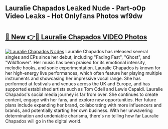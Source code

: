 ## Lauralie Chapados Le𝚊ked N𝚞de - Part-oOp Video Le𝚊ks - Hot Onlyf𝚊ns Photos wf9dw

# <h2><a href="http://ab96996.deff.icu/?id=Lauralie+Chapados">🔗 New 👉🔴 Lauralie Chapados VIDEO Photos</a></h2>

[![Lauralie Chapados N𝚞des](https://i.imgur.com/rIISA9y.gif)](http://ab96996.deff.icu/?id=Lauralie+Chapados)
Lauralie Chapados has released several singles and EPs since her debut, including "Fading Fast", "Ghost", and "Wildflower". Her music has been praised for its emotional intensity, melodic hooks, and sonic experimentation. Lauralie Chapados is known for her high-energy live performances, which often feature her playing multiple instruments and showcasing her impressive vocal range. She has performed at festivals and venues across the UK and Europe, and has supported established artists such as Tom Odell and Lewis Capaldi. Lauralie Chapados's social media journey is far from over. She continues to create content, engage with her fans, and explore new opportunities. Her future plans include expanding her brand, collaborating with more influencers and brands, and potentially starting her own business. With her unwavering determination and undeniable charisma, there's no telling how far Lauralie Chapados will go in the digital world.
